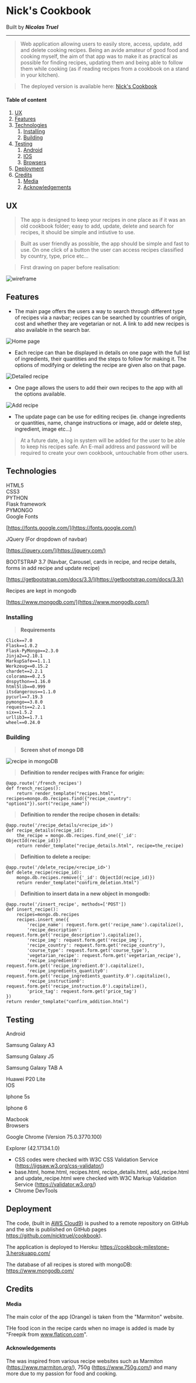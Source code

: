 # Nick's Cookbook
Built by **_Nicolas Truel_**

---
> Web application allowing users to easily store, access, update, add and delete cooking recipes.
Being an avide amateur of good food and cooking myself, the aim of that app was to make it as practical as possible for finding recipes, updating them and being able to follow them while cooking (as if reading recipes from a cookbook on a stand in your kitchen).

> The deployed version is available here: [Nick's Cookbook](https://cookbook-milestone-3.herokuapp.com/home_page)

#### Table of content
1. [UX](#UX)
2. [Features](#Features)
3. [Technologies](#Technologies)
    1. [Installing](#Installing)
    2. [Building](#Building)
4. [Testing](#Testing)
    1. [Android](#Android)
    2. [IOS](#IOS)
    3. [Browsers](#Browsers)
5. [Deployment](#Deployment)
6. [Credits](#Credits)
    1. [Media](#Media)
    2. [Acknowledgements](#Acknowledgements)
    

## <a name="UX"> UX</a>

> The app is designed to keep your recipes in one place as if it was an old cookbook folder; easy to add, update, delete and search for recipes, it should be simple and intiutive to use. 

> Built as user friendly as possible, the app should be simple and fast to use. On one click of a button the user can access recipes classified by country, type, price etc...

> First drawing on paper before realisation:

![wireframe](/assets/img_readme/wireframe.jpg)

##  <a name="Features">Features</a>

* The main page offers the users a way to search through different type of recipes via a navbar; recipes can be searched by countries of origin, cost and whether they are vegetarian or not. A link to add new recipes is also available in the search bar.

![Home page](/assets/img_readme/home-page.png)

* Each recipe can than be displayed in details on one page with the full list of ingredients, their quantities and the steps to follow for making it. The options of modifying or deleting the recipe are given also on that page.

![Detailed recipe](/assets/img_readme/detail-page.png)

* One page allows the users to add their own recipes to the app with all the options available.

![Add recipe](/assets/img_readme/add-page.png)

* The update page can be use for editing recipes (ie. change ingredients or quantities, name, change instructions or image, add or delete step, ingredient, image etc...)

> At a future date, a log in system will be added for the user to be able to keep his recipes safe. An E-mail address and password will be required to create your own cookbook, untouchable from other users.


##  <a name="Technologies">Technologies</a>

<dl>
  <dt>HTML5</dt>
  <dt>CSS3</dt>
  <dt>PYTHON</dt>
  <dt>Flask framework</dt>
  <dt>PYMONGO</dt>
  <dt>Google Fonts</dt>
  
  [https://fonts.google.com/](https://fonts.google.com/)
  <dt>JQuery (For dropdown of navbar)</dt>
  
  [https://jquery.com/](https://jquery.com/)
  <dt>BOOTSTRAP 3.7 (Navbar, Carousel, cards in recipe, and recipe details, forms in add recipe and update recipe)</dt>
  
  [https://getbootstrap.com/docs/3.3/](https://getbootstrap.com/docs/3.3/)
  <dt>Recipes are kept in mongodb</dt>
  
  [https://www.mongodb.com/](https://www.mongodb.com/)
</dl>

### <a name="Installing">Installing</a>

> **Requirements**

    Click==7.0
    Flask==1.0.2
    Flask-PyMongo==2.3.0
    Jinja2==2.10.1
    MarkupSafe==1.1.1
    Werkzeug==0.15.2
    chardet==2.2.1
    colorama==0.2.5
    dnspython==1.16.0
    html5lib==0.999
    itsdangerous==1.1.0
    pycurl==7.19.3
    pymongo==3.8.0
    requests==2.2.1
    six==1.5.2
    urllib3==1.7.1
    wheel==0.24.0   
    
### <a name="Building">Building</a>  

> **Screen shot of mongo DB**

![recipe in mongoDB ](/assets/img_readme/recipe-mongo.png)

> **Definition to render recipes with France for origin:**

    @app.route('/french_recipes')
    def french_recipes():
        return render_template("recipes.html", recipes=mongo.db.recipes.find({"recipe_country": "option1"}).sort("recipe_name"))
        
> **Definition to render the recipe chosen in details:**

    @app.route('/recipe_details/<recipe_id>')
    def recipe_details(recipe_id):
        the_recipe = mongo.db.recipes.find_one({'_id': ObjectId(recipe_id)})
        return render_template("recipe_details.html", recipe=the_recipe)

> **Definition to delete a recipe:**

    @app.route('/delete_recipe/<recipe_id>')
    def delete_recipe(recipe_id):
        mongo.db.recipes.remove({'_id': ObjectId(recipe_id)})
        return render_template("confirm_deletion.html")

> **Definition to insert data in a new object in mongodb:**

    @app.route('/insert_recipe', methods=['POST'])
    def insert_recipe():
        recipes=mongo.db.recipes
        recipes.insert_one({
            'recipe_name': request.form.get('recipe_name').capitalize(),
            'recipe_description': request.form.get('recipe_description').capitalize(),
            'recipe_img': request.form.get('recipe_img'),
            'recipe_country': request.form.get('recipe_country'),
            'course_type': request.form.get('course_type'),
            'vegetarian_recipe': request.form.get('vegetarian_recipe'),
            'recipe_ingredient0': request.form.get('recipe_ingredient.0').capitalize(),
            'recipe_ingredients_quantity0': request.form.get('recipe_ingredients_quantity.0').capitalize(),
            'recipe_instruction0': request.form.get('recipe_instruction.0').capitalize(),
            'price_tag': request.form.get('price_tag')
    })
    return render_template("confirm_addition.html")

## <a name="Testing">Testing </a>

<dl>
 <dt>Android <a name="Android"></a></dt>
 <dl>Samsung Galaxy A3
 <dl>Samsung Galaxy J5
 <dl>Samsung Galaxy TAB A
 <dl>Huawei P20 Lite
 <dt>IOS <a name="IOS"></a></dt>
 <dl>Iphone 5s
 <dl>Iphone 6
 <dl>Macbook
 <dt>Browsers <a name="Browsers"></a></dt>
 <dl>Google Chrome (Version 75.0.3770.100)
 <dl>Explorer (42.17134.1.0)
</dl>

* CSS codes were checked with W3C CSS Validation Service (https://jigsaw.w3.org/css-validator/)
* base.html, home.html, recipes.html, recipe_details.html, add_recipe.html and update_recipe.html were checked with W3C Markup Validation Service (https://validator.w3.org/)
* Chrome DevTools

##  <a name="Deployment">Deployment</a>

The code, (built in [AWS Cloud9](https://us-east-1.console.aws.amazon.com/cloud9/ide/be66c5ceaa5246709c7dfe7d64710a13)) is pushed to a remote repository on GitHub and the site is published on GitHub pages https://github.com/nicktruel/cookbook).

The application is deployed to Heroku: https://cookbook-milestone-3.herokuapp.com/

The database of all recipes is stored with mongoDB: https://www.mongodb.com/


##  <a name="Credits">Credits</a>

####  <a name="Media">Media</a>
The main color of the app (Orange) is taken from the "Marmiton" website.

THe food icon in the recipe cards when no image is added is made by "Freepik from www.flaticon.com".

####  <a name="Acknowledgements">Acknowledgements</a>
The was inspired from various recipe websites such as Marmiton (https://www.marmiton.org/), 750g (https://www.750g.com/) and many more due to my passion for food and cooking.